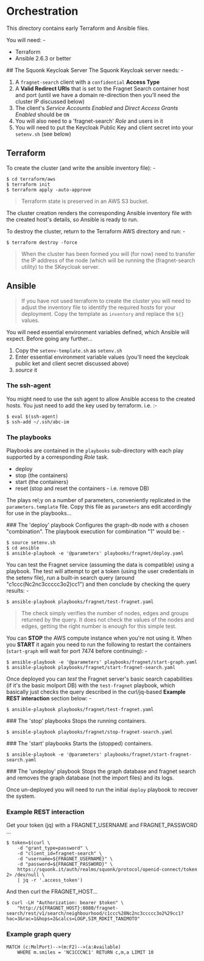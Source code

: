 # Orchestration
This directory contains early Terraform and Ansible files.

You will need: -

- Terraform
- Ansible 2.6.3 or better


## The Squonk Keycloak Server
The Squonk Keycloak server needs: -

1.  A `fragnet-search` client with a `confidential` **Access Type**
1.  A **Valid Redirect URIs** that is set to the Fragnet Search container
    host and port (until we have a domain re-direction then you'll
    need the cluster IP discussed below)
1.  The client's *Service Accounts Enabled* and *Direct Access Grants Enabled*
    should be `ON`
1.  You will also need to a 'fragnet-search' *Role* and users in it
1.  You will need to put the Keycloak Public Key and client secret
    into your `setenv.sh` (see below)

## Terraform
To create the cluster (and write the ansible inventory file): -

    $ cd terraform/aws
    $ terraform init
    $ terraform apply -auto-approve

>   Terraform state is preserved in an AWS S3 bucket.

The cluster creation renders the corresponding Ansible inventory file
with the created host's details, so Ansible is ready to run.
 
To destroy the cluster, return to the Terraform AWS directory and run: -

    $ terraform destroy -force

>   When the cluster has been formed you will (for now) need to transfer the
    IP address of the node (which will be running the (fragnet-search utility)
    to the SKeycloak server.

## Ansible
>   If you have not used terraform to create the cluster you will need to
    adjust the inventory file to identify the required hosts for your
    deployment. Copy the template as `inventory` and replace the `${}` values.

You will need essential environment variables defined, which Ansible
will expect. Before going any further...

1.  Copy the `setenv-template.sh` as `setenv.sh`
1.  Enter essential environment variable values (you'll need the
    keycloak public ket and client secret discussed above)
1.  *source* it

### The ssh-agent
You might need to use the ssh agent to allow Ansible access to the
created hosts. You just need to add the key used by terraform. i.e. :-

    $ eval $(ssh-agent)
    $ ssh-add ~/.ssh/abc-im

### The playbooks
Playbooks are contained in the `playbooks` sub-directory with each play
supported by a corresponding *Role* task. 

-   deploy
-   stop (the containers)
-   start (the containers)
-   reset (stop and reset the containers - i.e. remove DB)

The plays rel;y on a number of parameters, conveniently replicated
in the `parameters.template` file. Copy this file as `parameters`
ans edit accordingly for use in the playbooks...

### The 'deploy' playbook
Configures the graph-db node with a chosen "combination".
The playbook execution for combination "1" would be: -

    $ source setenv.sh
    $ cd ansible
    $ ansible-playbook -e '@parameters' playbooks/fragnet/deploy.yaml 

You can test the Fragnet service (assuming the data is compatible)
using a playbook. The test will attempt to get a token (using the
user credentials in the setenv file), run a built-in search query
(around "c1ccc(Nc2nc3ccccc3o2)cc1") and then conclude by checking
the query results: -

    $ ansible-playbook playbooks/fragnet/test-fragnet.yaml

>   The check simply verifies the number of nodes, edges and groups
    returned by the query. It does not check the values of the
    nodes and edges, getting the right number is enough for this simple
    test.

You can **STOP** the AWS compute instance when you're not using it.
When you **START** it again you need to run the following to
restart the containers (`start-graph` will wait for port 7474 before
continuing): -

    $ ansible-playbook -e '@parameters' playbooks/fragnet/start-graph.yaml
    $ ansible-playbook playbooks/fragnet/start-fragnet-search.yaml

Once deployed you can _test_ the Fragnet server's basic
search capabilities (if it's the basic molport DB) with the `test-fragnet`
playbook, which basically just checks the query described
in the curl/jq-based **Example REST interaction** section below: -

    $ ansible-playbook playbooks/fragnet/test-fragnet.yaml

### The 'stop' playbooks
Stops the running containers.

    $ ansible-playbook playbooks/fragnet/stop-fragnet-search.yaml 

### The 'start' playbooks
Starts the (stopped) containers.

    $ ansible-playbook -e '@parameters' playbooks/fragnet/start-fragnet-search.yaml 

### The 'undeploy' playbook
Stops the graph database and fragnet search and removes the graph
database (not the import files) and its logs.

Once un-deployed you will need to run the initial `deploy` playbook
to recover the system.

### Example REST interaction
Get your token (jq) with a FRAGNET_USERNAME and FRAGNET_PASSWORD ...

    $ token=$(curl \
        -d "grant_type=password" \
        -d "client_id=fragnet-search" \
        -d "username=${FRAGNET_USERNAME}" \
        -d "password=${FRAGNET_PASSWORD}" \
        https://squonk.it/auth/realms/squonk/protocol/openid-connect/token 2> /dev/null \
        | jq -r '.access_token')


And then curl the FRAGNET_HOST...

    $ curl -LH "Authorization: bearer $token" \
        "http://${FRAGNET_HOST}:8080/fragnet-search/rest/v1/search/neighbourhood/c1ccc%28Nc2nc3ccccc3o2%29cc1?hac=3&rac=1&hops=2&calcs=LOGP,SIM_RDKIT_TANIMOTO"

### Example graph query

    MATCH (c:MolPort)-->(m:F2)-->(a:Available)
        WHERE m.smiles = 'NC1CCCNC1' RETURN c,m,a LIMIT 10
        